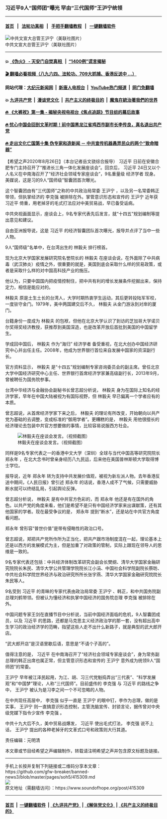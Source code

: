 ### 习近平9人“国师团”曝光 罕由“三代国师”王沪宁统领
------------------------

#### [首页](https://github.com/gfw-breaker/banned-news3/blob/master/README.md) &nbsp;&nbsp;|&nbsp;&nbsp; [法轮功真相](https://github.com/begood0513/basic/blob/master/README.md)  &nbsp;&nbsp;|&nbsp;&nbsp; [手把手翻墙教程](https://github.com/gfw-breaker/guides/wiki)  &nbsp;&nbsp;|&nbsp;&nbsp; [一键翻墙软件](https://github.com/gfw-breaker/nogfw/blob/master/README.md)  



<div><img alt="中共文宣大总管王沪宁（美联社图片）" src="https://img.soundofhope.org/2020-06/39837500_401-1591668087036.jpg"/>
<br/><figcaption class="caption">
 中共文宣大总管王沪宁（美联社图片）
</figcaption></div><hr/>

#### 💥 [《伪火》 - 天安门自焚真相 ](http://141.164.51.119:10000/videos/blog/weihuo.html)&nbsp; |&nbsp; [“1400例”谎言揭秘  ](http://141.164.51.119:10000/videos/blog/jiexi1400.html)

#### [ 🎬  翻墙必看视频（八九六四、法轮功、709大抓捕、香港反送中 ...）](https://github.com/gfw-breaker/links/blob/master/banned.md)

#### 网站代理：[大纪元新闻网](http://167.172.10.89:10080/gb/) &nbsp;|&nbsp; [新唐人电视台](http://167.172.10.89:8808/gb/)  &nbsp;|&nbsp; [YouTube热门频道](http://158.247.203.241/youtube.html) &nbsp;|&nbsp; [网门免翻墙](http://158.247.203.241:11000/show.aspx?name=ogHome)

#### 💥 [九评共产党](http://141.164.51.119:10000/videos/res/jiuping/)&nbsp; |&nbsp; [漫谈党文化](http://141.164.51.119:10000/videos/res/mtdwh/)&nbsp; |&nbsp; [共产主义的终极目的](http://141.164.51.119:10000/videos/res/zjmd/)&nbsp; |&nbsp; [魔鬼在統治著我們的世界](http://141.164.51.119:10000/videos/res/TheSpecter/)  

#### [ 🔥  《大裤衩》第一集 - 揭秘央视电视台《焦点追踪》节目组的幕后故事](http://141.164.51.119:10000/videos/news/../res/big-shorts/index.html)

#### [ 🔥  忧心中国会回到文革时期！前中国黑龙江省鸡西市副市长李传良，真名退出共产党](http://141.164.51.119:10000/videos/news/quit01.html)

#### [ 🔥  走出文化亡国第十集 伪专家和造新闻 － 中共宣传机器愚弄民众的两个“致命暗器”](http://141.164.51.119:10000/videos/news/../res/zcwhwg/index.html)

<div><div class="Content__Wrapper sc-1bvya0-0 grZQxZ">
 <p class="meta-top">
  <span class="meta">
   【希望之声2020年8月26日】（本台记者岳文骁综合报导）
  </span>
  <ok href="/term/1063">
   习近平
  </ok>
  日前在安徽合肥专门主持召开了“推进长三角一体化发展座谈会”。回京后，
  <ok href="/term/1063">
   习近平
  </ok>
  24日又以个人名义在中南海召开了“经济社会领域专家座谈会”，9名重量级
  <ok href="/term/263329">
   经济学者
  </ok>
  现身。美媒说，这是习的9人“国师级”智囊团首次曝光。
 </p>
 <p>
  这个智囊团由有“三代国师”之称的中共政治局常委
  <ok href="/term/2540">
   王沪宁
  </ok>
  ，以及另一名常委韩正带领，但执掌经济的
  <ok href="/term/1429">
   李克强
  </ok>
  被排除在外。掌管意识形态和宣传的
  <ok href="/term/2540">
   王沪宁
  </ok>
  近年获
  <ok href="/term/1063">
   习近平
  </ok>
  倚重，用老掉牙的毛式打法应对中美贸易战，早已备受诟病。
 </p>
 <div class="AD_Embed__Wrap-sc-1xslmin-0 igMuqX module desktop">
  <div>
  </div>
 </div>
 <p>
  中共央视画面显示，座谈会上，9名专家代表先后发言，就“十四五”规划编制等提出意见和建议。
 </p>
 <p>
  自由亚洲报导说，这是
  <ok href="/term/1063">
   习近平
  </ok>
  的经济智囊团队首次曝光，报导并点评了当中一些人物。
 </p>
 <p>
  9人“国师级”名单中，在台湾出生的
  <ok href="/term/360550">
   林毅夫
  </ok>
  排行榜首。
 </p>
 <p>
  现为北京大学国家发展研究院名誉院长的
  <ok href="/term/360550">
   林毅夫
  </ok>
  在座谈会说，在外面除了中共病毒（武汉肺炎）疫情之外，很重要的就是，美国到底会采取什么样的贸易政策，或者是采取什么样的对中国高科技产业的施压。
 </p>
 <p>
  他认为，只要中国国内把疫情控制住，把中共有利的增长发展条件挖掘出来，保持定力，相信是能应对的。
 </p>
 <p>
  <ok href="/term/360550">
   林毅夫
  </ok>
  原是土生土长的台湾人，大学时期热衷学生运动，其后更转投陆军军校，一度驻守金门。1979年，美中两国建交后不久，
  <ok href="/term/360550">
   林毅夫
  </ok>
  从金门游泳到对岸的厦门。
 </p>
 <p>
  台籍身份一度成为
  <ok href="/term/360550">
   林毅夫
  </ok>
  的包袱，但他在北京大学认识了到访的芝加哥大学诺贝尔奖得奖经济教授，获推荐到美国深造，也是改革开放后首批到美国的中国留学生。
 </p>
 <p>
  学成回中国后，
  <ok href="/term/360550">
   林毅夫
  </ok>
  作为“海归”
  <ok href="/term/263329">
   经济学者
  </ok>
  备受重视，在北大创办中国经济研究中心并出任主任。2008年，他成为世界银行首位来自发展中国家的资深副行长。
 </p>
 <p>
  官方资料显示，
  <ok href="/term/360550">
   林毅夫
  </ok>
  是“十四五”规划编制专家咨询委员会的副主席。曾任北京大学中国经济研究中心主任、世界银行首席经济学家兼高级副行长，2013年9月，曾被聘任为国务院参事。
 </p>
 <p>
  台湾中华经济与金融协会副秘书长曾志超分析说，
  <ok href="/term/360550">
   林毅夫
  </ok>
  身为在国际上知名的经济学家，早年在中国大陆被视为有国际视野，但
  <ok href="/term/360550">
   林毅夫
  </ok>
  早已偏离一个学者应有的本质。
 </p>
 <p>
  曾志超说，从首席经济学家下来之后，
  <ok href="/term/360550">
   林毅夫
  </ok>
  的理论有所改变，开始朝向以共产党为基础的去调整，变成标准的“御用学者”。更糟糕的是，
  <ok href="/term/360550">
   林毅夫
  </ok>
  用他很擅长的经济理论去包装中共官方想要做的事情，比较容易说服西方社会。
 </p>
 <figure class="OImage__StyledFigure-sc-1lfley0-0 hHSfVg">
  <img alt="林毅夫在座谈会发言。（视频截图）" src="https://img.soundofhope.org/2020-08/470f-iyhvyuz5766983-1598445624399.jpg"/>
  <br/><figcaption>
   林毅夫在座谈会发言。（视频截图）
  </figcaption>
 </figure>
 <p>
  同样是9名专家代表之一的香港中文大学（深圳）全球与当代中国高等研究院院长
  <ok href="/term/96450">
   郑永年
  </ok>
  ，在北大念书时曾亲身经历八九民运，后来他在美国普林斯顿大学取得博士学位。
 </p>
 <p>
  报导说，近年
  <ok href="/term/96450">
   郑永年
  </ok>
  转为支持中共发展价值观，被视为新左派人物。去年香港反送中期间，《人民日报》曾引述
  <ok href="/term/96450">
   郑永年
  </ok>
  的话说，香港人成不了气候，只需要威胁断水就可以终结乱局，引起舆论反弹。
 </p>
 <p>
  曾志超分析说，
  <ok href="/term/360550">
   林毅夫
  </ok>
  是有中共官方色彩的，而
  <ok href="/term/96450">
   郑永年
  </ok>
  他还是有在国外的角色。以共产党的角度来看，他们是希望不是只有中国经济学家来出谋献策，还有其他国家的学者。现在最受争议的是，
  <ok href="/term/96450">
   郑永年
  </ok>
  提到“断水”，还是站在中共官方角度看问题。
 </p>
 <p>
  <ok href="/term/96450">
   郑永年
  </ok>
  曾形容“普世价值”是带有侵略性的政治口号。
 </p>
 <div class="AD_Embed__Wrap-sc-1xslmin-0 igMuqX module desktop">
  <div>
  </div>
 </div>
 <p>
  曾志超说，郑把共产党所作所为正当化，把共产跟市场制度混在一起，理论基本上还是以西方的发展模式为主，但是加重了对政策的管制，实际上跟现在领导人的思维是一致的。
 </p>
 <p>
  9名专家代表还包括：中共经济体制改革研究会副会长樊纲、清华大学国家金融研究院院长朱民、清华大学公共管理学院院长江小涓、中国社会科学院副院长蔡昉、中共社会科学院世界经济与政治研究所所长张宇燕、清华大学国家金融研究院院长朱民等人。
 </p>
 <p>
  9名受到
  <ok href="/term/1063">
   习近平
  </ok>
  的青睐的专家代表由政治局常委
  <ok href="/term/2540">
   王沪宁
  </ok>
  、韩正，和中共国务院副总理刘鹤带领。但被认为懂经济和执掌中国经济的国务院总理
  <ok href="/term/1429">
   李克强
  </ok>
  被排除在外。
 </p>
 <p>
  中国问题专家王剑在直播节目中分析说，当前中国经济面临的危机，9人智囊团成员，以及
  <ok href="/term/1063">
   习近平
  </ok>
  的思路，还都是马克思主义经济政治学的那一套，没有超出高中生学习的政治经济学的范畴，指望这些人走不出什么新路子，就是典型的武大郎开店。
 </p>
 <p>
  “武大郎开店”是汉语里歇后语，意思是“不请个子高的”。
 </p>
 <p>
  值得注意的是，
  <ok href="/term/1063">
   习近平
  </ok>
  在中南海召开了“经济社会领域专家座谈会”，身为常务副总理的韩正出席也属正常，但主管意识形态和宣传的
  <ok href="/term/2540">
   王沪宁
  </ok>
  意外成为统领9人“国师团”的常委。
 </p>
 <p>
  <ok href="/term/2540">
   王沪宁
  </ok>
  早年被江泽民起用，为江、胡、习三代党魁捣弄出“三代表”、“科学发展观”和“中国梦”理论，人称“三代国师”。目前盛传的
  <ok href="/term/1429">
   李克强
  </ok>
  与
  <ok href="/term/1063">
   习近平
  </ok>
  的路线之争中，
  <ok href="/term/2540">
   王沪宁
  </ok>
  被认为是习李之间一个不可忽略的人物。
 </p>
 <p>
  在中共现任高层中，
  <ok href="/term/1429">
   李克强
  </ok>
  似乎一直是
  <ok href="/term/2540">
   王沪宁
  </ok>
  的眼中钉，李作为总理，做的是实事，
  <ok href="/term/2540">
   王沪宁
  </ok>
  则一直搞意识形态控制，主管洗脑宣传、封锁言论，据传曾对中央级党媒下指令少宣传
  <ok href="/term/1429">
   李克强
  </ok>
  。
 </p>
 <p>
  中共十九大后不久，美中贸易战爆发，
  <ok href="/term/1063">
   习近平
  </ok>
  使出毛式打法，
  <ok href="/term/1429">
   李克强
  </ok>
  说不上话，
  <ok href="/term/2540">
   王沪宁
  </ok>
  提出的各种老掉牙的文革式口号和政策则大行其道。
 </p>
 <p class="meta-btm">
  责任编辑：元明清
 </p>
 <p class="meta-btm">
  本文章或节目经希望之声编辑制作，转载请注明希望之声并包含原文标题及链接。
 </p>
</div>
</div>
<hr/>
手机上长按并复制下列链接或二维码分享本文章：<br/>
https://github.com/gfw-breaker/banned-news3/blob/master/pages/soh5/415309.md <br/>
<a href='https://github.com/gfw-breaker/banned-news3/blob/master/pages/soh5/415309.md'><img src='https://github.com/gfw-breaker/banned-news3/blob/master/pages/soh5/415309.md.png'/></a> <br/>
原文地址（需翻墙访问）：https://www.soundofhope.org/post/415309


------------------------
#### [首页](https://github.com/gfw-breaker/banned-news3/blob/master/README.md) &nbsp;|&nbsp; [一键翻墙软件](https://github.com/gfw-breaker/nogfw/blob/master/README.md) &nbsp;| [《九评共产党》](https://github.com/gfw-breaker/9ping.md/blob/master/README.md#九评之一评共产党是什么) | [《解体党文化》](https://github.com/gfw-breaker/jtdwh.md/blob/master/README.md) | [《共产主义的终极目的》](https://github.com/gfw-breaker/gczydzjmd.md/blob/master/README.md)


<img src='http://gfw-breaker.win/banned-news3/pages/soh5/415309.md' width='0px' height='0px'/>